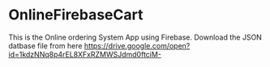 # OnlineFirebaseCart
This is the Online ordering System App using Firebase.
Download the JSON datbase file from here
https://drive.google.com/open?id=1kdzNNq8p4rEL8XFxRZMWSJdmd0ftciM-

